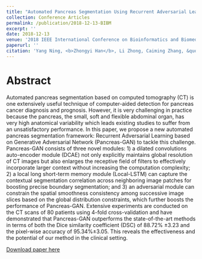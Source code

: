 ```yaml
---
title: "Automated Pancreas Segmentation Using Recurrent Adversarial Learning"
collection: Conference Articles
permalink: /publication/2018-12-13-BIBM
excerpt: ''
date: 2018-12-13
venue: '2018 IEEE International Conference on Bioinformatics and Biomedicine (BIBM)'
paperurl: ''
citation: 'Yang Ning, <b>Zhongyi Han</b>, Li Zhong, Caiming Zhang, &quot;Automated Pancreas Segmentation Using Recurrent Adversarial Learning&quot;. <i>2018 IEEE International Conference on Bioinformatics and Biomedicine (BIBM)</i>, 2018, pp.927-934.'
---
```

Abstract
===
Automated pancreas segmentation based on computed tomography (CT) is one extensively useful technique of computer-aided detection for pancreas cancer diagnosis and prognosis. However, it is very challenging in practice because the pancreas, the small, soft and flexible abdominal organ, has very high anatomical variability which leads existing studies to suffer from an unsatisfactory performance. In this paper, we propose a new automated pancreas segmentation framework: Recurrent Adversarial Learning based on Generative Adversarial Network (Pancreas-GAN) to tackle this challenge. Pancreas-GAN consists of three novel modules: 1) a dilated convolutions auto-encoder module (DCAE) not only explicitly maintains global resolution of CT images but also enlarges the receptive field of filters to effectively incorporate larger context without increasing the computation complexity; 2) a local long short-term memory module (Local-LSTM) can capture the contextual segmentation correlation across neighboring image patches for boosting precise boundary segmentation; and 3) an adversarial module can constrain the spatial smoothness consistency among successive image slices based on the global distribution constraints, which further boosts the performance of Pancreas-GAN. Extensive experiments are conducted on the CT scans of 80 patients using 4-fold cross-validation and have demonstrated that Pancreas-GAN outperforms the state-of-the-art methods in terms of both the Dice similarity coefficient (DSC) of 88.72% ±3.23 and the pixel-wise accuracy of 95.34%±3.05. This reveals the effectiveness and the potential of our method in the clinical setting.

[Download paper here](https://ieeexplore.ieee.org/abstract/document/8621385)